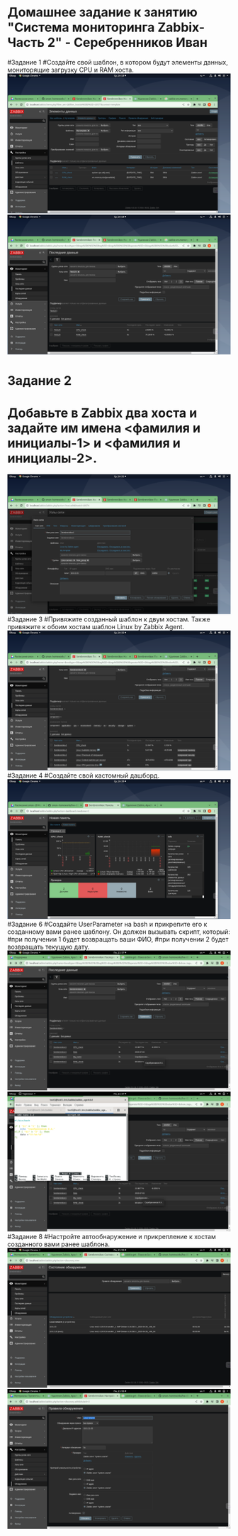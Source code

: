 # Домашнее задание к занятию "Система мониторинга Zabbix-Часть 2" - Серебренников Иван

#Задание 1
#Создайте свой шаблон, в котором будут элементы данных, мониторящие загрузку CPU и RAM хоста.
![Zabbix2_11.png](https://github.com/Skiledqo/smon-hw1/blob/main/img/Zabbix2_11.png)
![Zabbix2_12.png](https://github.com/Skiledqo/smon-hw1/blob/main/img/Zabbix2_12.png)
# Задание 2
# Добавьте в Zabbix два хоста и задайте им имена <фамилия и инициалы-1> и <фамилия и инициалы-2>.
![Zabbix2_2.png](https://github.com/Skiledqo/smon-hw1/blob/main/img/Zabbix2_2.png)
#Задание 3
#Привяжите созданный шаблон к двум хостам. Также привяжите к обоим хостам шаблон Linux by Zabbix Agent.
![Zabbix2_3.png](https://github.com/Skiledqo/smon-hw1/blob/main/img/Zabbix2_3.png)
#Задание 4
#Создайте свой кастомный дашборд.
![Zabbix2_4.png](https://github.com/Skiledqo/smon-hw1/blob/main/img/Zabbix2_4.png)
#Задание 6
#Создайте UserParameter на bash и прикрепите его к созданному вами ранее шаблону. Он должен вызывать скрипт, который:
#при получении 1 будет возвращать ваши ФИО,
#при получении 2 будет возвращать текущую дату.
![Zabbix2_6.png](https://github.com/Skiledqo/smon-hw1/blob/main/img/Zabbix2_6.png)
![Zabbix2_61.png](https://github.com/Skiledqo/smon-hw1/blob/main/img/Zabbix2_61.png)
#Задание 8
#Настройте автообнаружение и прикрепление к хостам созданного вами ранее шаблона.
![Zabbix2_8.png](https://github.com/Skiledqo/smon-hw1/blob/main/img/Zabbix2_8.png)
![Zabbix2_81.png](https://github.com/Skiledqo/smon-hw1/blob/main/img/Zabbix2_81.png)
